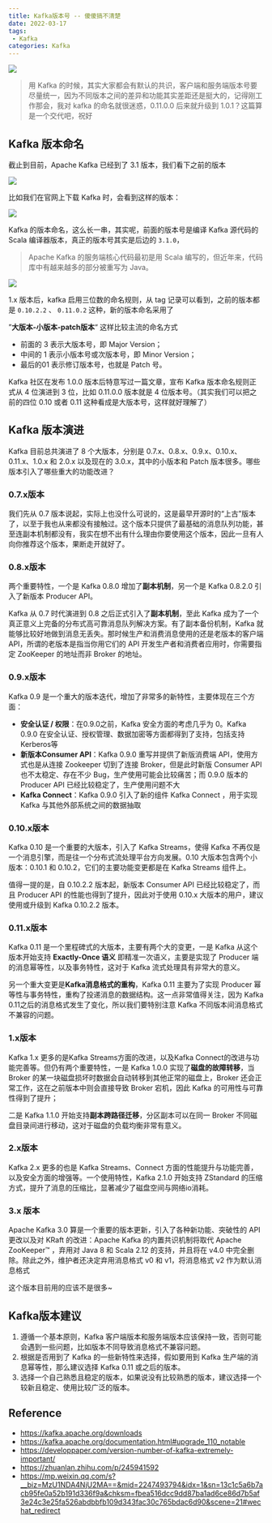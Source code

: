 ```yaml
---
title: Kafka版本号 -- 傻傻搞不清楚
date: 2022-03-17
tags: 
 - Kafka
categories: Kafka
---
```


![](https://img.starfish.ink/mq/kafka-version-banner.png)

> 用 Kafka 的时候，其实大家都会有默认的共识，客户端和服务端版本号要尽量统一，因为不同版本之间的差异和功能其实差距还是挺大的，记得刚工作那会，我对 kafka 的命名就很迷惑，0.11.0.0  后来就升级到 1.0.1？这篇算是一个交代吧，祝好

## Kafka 版本命名

截止到目前，Apache Kafka 已经到了 3.1 版本，我们看下之前的版本

![](https://img.starfish.ink/mq/kafka-version-name.png)



比如我们在官网上下载 Kafka 时，会看到这样的版本：

![](https://img.starfish.ink/mq/kafka-version.png)

Kafka 的版本命名，这么长一串，其实呢，前面的版本号是编译 Kafka 源代码的 Scala 编译器版本，真正的版本号其实是后边的 `3.1.0`，

> Apache Kafka 的服务端核心代码最初是用 Scala 编写的，但近年来，代码库中有越来越多的部分被重写为 Java。

![](https://img.starfish.ink/mq/kafka-tags.png)

1.x 版本后，kafka 启用三位数的命名规则，从 tag 记录可以看到，之前的版本都是 `0.10.2.2` 、 `0.11.0.2` 这种，新的版本命名采用了 

”**大版本-小版本-patch版本**“ 这样比较主流的命名方式

- 前面的 3 表示大版本号，即 Major Version；
- 中间的 1 表示小版本号或次版本号，即 Minor Version；
- 最后的01 表示修订版本号，也就是 Patch 号。

Kafka 社区在发布 1.0.0 版本后特意写过一篇文章，宣布 Kafka 版本命名规则正式从 4 位演进到 3 位，比如 0.11.0.0 版本就是 4 位版本号。（其实我们可以把之前的四位 0.10 或者 0.11 这种看成是大版本号，这样就好理解了）





## Kafka 版本演进

Kafka 目前总共演进了 8 个大版本，分别是 0.7.x、0.8.x、0.9.x、0.10.x、0.11.x、1.0.x 和 2.0.x 以及现在的 3.0.x，其中的小版本和 Patch 版本很多。哪些版本引入了哪些重大的功能改进？



### 0.7.x版本

我们先从 0.7 版本说起，实际上也没什么可说的，这是最早开源时的“上古”版本了，以至于我也从来都没有接触过。这个版本只提供了最基础的消息队列功能，甚至连副本机制都没有，我实在想不出有什么理由你要使用这个版本，因此一旦有人向你推荐这个版本，果断走开就好了。



### 0.8.x版本

两个重要特性，一个是 Kafka 0.8.0 增加了**副本机制**，另一个是 Kafka 0.8.2.0 引入了新版本 Producer API。

Kafka 从 0.7 时代演进到 0.8 之后正式引入了**副本机制**，至此 Kafka 成为了一个真正意义上完备的分布式高可靠消息队列解决方案。有了副本备份机制，Kafka 就能够比较好地做到消息无丢失。那时候生产和消费消息使用的还是老版本的客户端 API，所谓的老版本是指当你用它们的 API 开发生产者和消费者应用时，你需要指定 ZooKeeper 的地址而非 Broker 的地址。



### 0.9.x版本

Kafka 0.9 是一个重大的版本迭代，增加了非常多的新特性，主要体现在三个方面：

- **安全认证 / 权限**：在0.9.0之前，Kafka 安全方面的考虑几乎为 0。Kafka 0.9.0 在安全认证、授权管理、数据加密等方面都得到了支持，包括支持Kerberos等
- **新版本Consumer API**：Kafka 0.9.0 重写并提供了新版消费端 API，使用方式也是从连接 Zookeeper 切到了连接 Broker，但是此时新版 Consumer API 也不太稳定、存在不少 Bug，生产使用可能会比较痛苦；而 0.9.0 版本的 Producer API 已经比较稳定了，生产使用问题不大
- **Kafka Connect**：Kafka 0.9.0 引入了新的组件 Kafka Connect ，用于实现 Kafka 与其他外部系统之间的数据抽取



### 0.10.x版本

Kafka 0.10 是一个重要的大版本，引入了 Kafka Streams，使得 Kafka 不再仅是一个消息引擎，而是往一个分布式流处理平台方向发展。0.10 大版本包含两个小版本：0.10.1 和 0.10.2，它们的主要功能变更都是在 Kafka Streams 组件上。

值得一提的是，自 0.10.2.2 版本起，新版本 Consumer API 已经比较稳定了，而且 Producer API 的性能也得到了提升，因此对于使用 0.10.x 大版本的用户，建议使用或升级到 Kafka 0.10.2.2 版本。



### 0.11.x版本

Kafka 0.11 是一个里程碑式的大版本，主要有两个大的变更，一是 Kafka 从这个版本开始支持 **Exactly-Once 语义** 即精准一次语义，主要是实现了 Producer 端的消息幂等性，以及事务特性，这对于 Kafka 流式处理具有非常大的意义。

另一个重大变更是**Kafka消息格式的重构**，Kafka 0.11 主要为了实现 Producer 幂等性与事务特性，重构了投递消息的数据结构。这一点非常值得关注，因为 Kafka 0.11之后的消息格式发生了变化，所以我们要特别注意 Kafka 不同版本间消息格式不兼容的问题。



### 1.x版本

Kafka 1.x 更多的是Kafka Streams方面的改进，以及Kafka Connect的改进与功能完善等。但仍有两个重要特性，一是 Kafka 1.0.0 实现了**磁盘的故障转移**，当 Broker 的某一块磁盘损坏时数据会自动转移到其他正常的磁盘上，Broker 还会正常工作，这在之前版本中则会直接导致 Broker 宕机，因此 Kafka 的可用性与可靠性得到了提升；

二是 Kafka 1.1.0 开始支持**副本跨路径迁移**，分区副本可以在同一 Broker 不同磁盘目录间进行移动，这对于磁盘的负载均衡非常有意义。



### 2.x版本

Kafka 2.x 更多的也是 Kafka Streams、Connect 方面的性能提升与功能完善，以及安全方面的增强等。一个使用特性，Kafka 2.1.0 开始支持 ZStandard 的压缩方式，提升了消息的压缩比，显著减少了磁盘空间与网络io消耗。



### 3.x 版本

Apache Kafka 3.0 算是一个重要的版本更新，引入了各种新功能、突破性的 API 更改以及对 KRaft 的改进：Apache Kafka 的内置共识机制将取代 Apache ZooKeeper™ ，弃用对 Java 8 和 Scala 2.12 的支持，并且将在 v4.0 中完全删除。除此之外，维护者还决定弃用消息格式 v0 和 v1，将消息格式 v2 作为默认消息格式

这个版本目前用的应该不是很多~



## Kafka版本建议

1. 遵循一个基本原则，Kafka 客户端版本和服务端版本应该保持一致，否则可能会遇到一些问题，比如版本不同导致消息格式不兼容问题。
2. 根据是否用到了 Kafka 的一些新特性来选择，假如要用到 Kafka 生产端的消息幂等性，那么建议选择 Kafka 0.11 或之后的版本。
3. 选择一个自己熟悉且稳定的版本，如果说没有比较熟悉的版本，建议选择一个较新且稳定、使用比较广泛的版本。



##  Reference

- https://kafka.apache.org/downloads
- https://kafka.apache.org/documentation.html#upgrade_110_notable
- https://developpaper.com/version-number-of-kafka-extremely-important/
- https://zhuanlan.zhihu.com/p/245941592
- https://mp.weixin.qq.com/s?__biz=MzU1NDA4NjU2MA==&mid=2247493794&idx=1&sn=13c1c5a6b7acb95fe0a52b191d336f9a&chksm=fbea516dcc9dd87ba1ad6ce86d7b5af3e24c3e25fa526abdbbfb109d343fac30c765bdac6d90&scene=21#wechat_redirect



